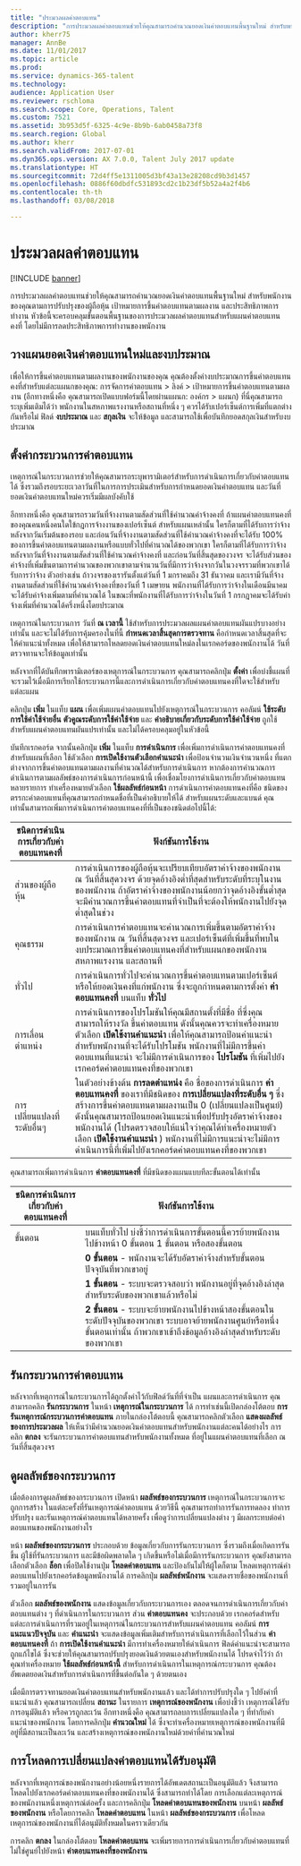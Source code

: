 ```yaml
---
title: "ประมวลผลค่าตอบแทน"
description: "การประมวลผลค่าตอบแทนช่วยให้คุณสามารถคำนวณยอดเงินค่าตอบแทนพื้นฐานใหม่ สำหรับพนักงานของคุณตามการปรับปรุงของผู้ถือหุ้น เป้าหมายการขึ้นค่าตอบแทนตามผลงาน และประสิทธิภาพการทำงาน"
author: kherr75
manager: AnnBe
ms.date: 11/01/2017
ms.topic: article
ms.prod: 
ms.service: dynamics-365-talent
ms.technology: 
audience: Application User
ms.reviewer: rschloma
ms.search.scope: Core, Operations, Talent
ms.custom: 7521
ms.assetid: 3b953d5f-6325-4c9e-8b9b-6ab0458a73f8
ms.search.region: Global
ms.author: kherr
ms.search.validFrom: 2017-07-01
ms.dyn365.ops.version: AX 7.0.0, Talent July 2017 update
ms.translationtype: HT
ms.sourcegitcommit: 72d4ff5e1311005d3bf43a13e28208cd9b3d1457
ms.openlocfilehash: 0886f60dbdfc531893cd2c1b23df5b52a4a2f4b6
ms.contentlocale: th-th
ms.lasthandoff: 03/08/2018

---
```


# <a name="process-compensation"></a>ประมวลผลค่าตอบแทน

[!INCLUDE [banner](includes/banner.md)]

การประมวลผลค่าตอบแทนช่วยให้คุณสามารถคำนวณยอดเงินค่าตอบแทนพื้นฐานใหม่ สำหรับพนักงานของคุณตามการปรับปรุงของผู้ถือหุ้น เป้าหมายการขึ้นค่าตอบแทนตามผลงาน และประสิทธิภาพการทำงาน หัวข้อนี้จะครอบคลุมขั้นตอนพื้นฐานของการประมวลผลค่าตอบแทนสำหรับแผนค่าตอบแทนคงที่ โดยไม่มีการลดประสิทธิภาพการทำงานของพนักงาน

## <a name="plan-the-new-compensation-amounts-and-budgets"></a>วางแผนยอดเงินค่าตอบแทนใหม่และงบประมาณ
เพื่อให้การขึ้นค่าตอบแทนตามผลงานของพนักงานของคุณ คุณต้องตั้งค่างบประมาณการขึ้นค่าตอบแทนคงที่สำหรับแต่ละแผนกของคุณ: การจัดการค่าตอบแทน > ลิงค์ > เป้าหมายการขึ้นค่าตอบแทนตามผลงาน (อีกทางหนึ่งคือ คุณสามารถเปิดแบบฟอร์มนี้โดยผ่านแผนก: องค์กร > แผนก) ที่นี่คุณสามารถระบุเพิ่มเติมได้ว่า พนักงานในสหภาพแรงงานหรือสถานที่หนึ่ง ๆ ควรได้รับเปอร์เซ็นต์การเพิ่มที่แตกต่างกันหรือไม่ ฟิลด์ **งบประมาณ** และ **สกุลเงิน** จะให้ข้อมูล และสามารถใช้เพื่อบันทึกยอดสกุลเงินสำหรับงบประมาณ

## <a name="set-up-the-compensation-process"></a>ตั้งค่ากระบวนการค่าตอบแทน
เหตุการณ์ในกระบวนการช่วยให้คุณสามารถระบุพารามิเตอร์สำหรับการดำเนินการเกี่ยวกับค่าตอบแทนได้ ซึ่งรวมถึงรอบระยะเวลาวันที่ในการการประเมินสำหรับการกำหนดยอดเงินค่าตอบแทน และวันที่ยอดเงินค่าตอบแทนใหม่ควรเริ่มมีผลบังคับใช้

อีกทางหนึ่งคือ คุณสามารถรวมวันที่จ้างงานตามสัดส่วนที่ใช้คำนวณค่าจ้างคงที่ ถ้าแผนค่าตอบแทนคงที่ของคุณคนหนึ่งคนใดใข้กฎการจ้างงานของเปอร์เซ็นต์ สำหรับแผนเหล่านั้น ใครก็ตามที่ได้รับการว่าจ้างหลังจากวันเริ่มต้นของรอบ และก่อนวันที่จ้างงานตามสัดส่วนที่ใช้คำนวณค่าจ้างคงที่จะได้รับ 100% ของการขึ้นค่าตอบแทนตามผลงานหรือแบบทั่วไปที่คำนวณได้ของพวกเขา ใครก็ตามที่ได้รับการว่าจ้างหลังจากวันที่จ้างงานตามสัดส่วนที่ใช้คำนวณค่าจ้างคงที่ และก่อนวันที่สิ้นสุดของวงจร จะได้รับส่วนของค่าจ้างที่เพิ่มขึ้นตามการคำนวณของพวกเขาตามจำนวนวันที่มีการว่าจ้างจากวันในวงจรรวมที่พวกเขาได้รับการว่าจ้าง ตัวอย่างเช่น ถ้าวงจรของเรารันตั้งแต่วันที่ 1 มกราคมถึง 31 ธันวาคม และเรามีวันที่จ้างงานตามสัดส่วนที่ใช้คำนวณค่าจ้างคงที่ของวันที่ 1 เมษายน พนักงานที่ได้รับการว่าจ้างในเดือนมีนาคมจะได้รับค่าจ้างเพิ่มตามที่คำนวณได้ ในขณะที่พนักงานที่ได้รับการว่าจ้างในวันที่ 1 กรกฎาคมจะได้รับค่าจ้างเพิ่มที่คำนวณได้ครึ่งหนึ่งโดยประมาณ

เหตุการณ์ในกระบวนการ วันที่ **ณ เวลานี้** ใช้สำหรับการประมวลผลแผนค่าตอบแทนผันแปรบางอย่างเท่านั้น และจะไม่ได้รับการคุ้มครองในที่นี้ **กำหนดเวลาสิ้นสุดการตรวจทาน** คือกำหนดเวลาสิ้นสุดที่จะให้คำแนะนำทั้งหมด เพื่อให้สามารถโหลดยอดเงินค่าตอบแทนใหม่ลงในเรกคอร์ดของพนักงานได้ วันที่ตรวจทานจะให้ข้อมูลเท่านั้น

หลังจากที่ได้บันทึกพารามิเตอร์ของเหตุการณ์ในกระบวนการ คุณสามารถคลิกปุ่ม **ตั้งค่า** เพื่อบ่งชี้แผนที่จะรวมไว้เมื่อมีการเรียกใช้กระบวนการนี้และการดำเนินการเกี่ยวกับค่าตอบแทนคงที่ใดจะใช้สำหรับแต่ละแผน

คลิกปุ่ม **เพิ่ม** ในแท็บ **แผน** เพื่อเพิ่มแผนค่าตอบแทนไปยังเหตุการณ์ในกระบวนการ คอลัมน์ **ใช้ระดับการใช้ค่าใช้จ่ายอื่น** **ตัวคูณระดับการใช้ค่าใช้จ่าย** และ **คำอธิบายเกี่ยวกับระดับการใช้ค่าใช้จ่าย** ถูกใช้สำหรับแผนค่าตอบแทนผันแปรเท่านั้น และไม่ได้ครอบคลุมอยู่ในหัวข้อนี้

บันทึกเรกคอร์ด จากนั้นคลิกปุ่ม **เพิ่ม** ในแท็บ **การดำเนินการ** เพื่อเพิ่มการดำเนินการค่าตอบแทนคงที่สำหรับแผนที่เลือก ใช้ตัวเลือก **การเปิดใช้งานตัวเลือกคำแนะนำ** เพื่อป้อนจำนวนเงินจำนวนหนึ่ง ที่แตกต่างจากการขึ้นค่าตอบแทนตามผลงานที่คำนวณได้สำหรับการดำเนินการ หากต้องการคำนวณการดำเนินการตามผลลัพธ์ของการดำเนินการก่อนหน้านี้ เพื่อเชื่อมโยงการดำเนินการเกี่ยวกับค่าตอบแทนหลายรายการ ทำเครื่องหมายตัวเลือก **ใช้ผลลัพธ์ก่อนหน้า** การดำเนินการค่าตอบแทนคงที่คือ ชนิดของตรรกะค่าตอบแทนที่คุณสามารถกำหนดชื่อที่เป็นคำอธิบายให้ได้ สำหรับแผนระดับและแบนด์ คุณเท่านั้นสามารถเพิ่มการดำเนินการค่าตอบแทนคงที่ที่เป็นของชนิดต่อไปนี้ได้:

| ชนิดการดำเนินการเกี่ยวกับค่าตอบแทนคงที่ | ฟังก์ชันการใช้งาน                                                                                                                                                                                                                                                                                                                                                                                                    |
|-------------------------------|------------------------------------------------------------------------------------------------------------------------------------------------------------------------------------------------------------------------------------------------------------------------------------------------------------------------------------------------------------------------------------------------------------------|
| ส่วนของผู้ถือหุ้น                        | การดำเนินการของผู้ถือหุ้นจะเปรียบเทียบอัตราค่าจ้างของพนักงาน ณ วันที่สิ้นสุดวงจร ด้วยจุดอ้างอิงต่ำที่สุดสำหรับระดับที่ระบุในงานของพนักงาน ถ้าอัตราค่าจ้างของพนักงานน้อยกว่าจุดอ้างอิงขั้นต่ำสุด จะมีคำนวณการขึ้นค่าตอบแทนที่จำเป็นที่จะต้องให้พนักงานไปยังจุดต่ำสุดในช่วง                                                                                |
| คุณธรรม                         | การดำเนินการค่าตอบแทนจะคำนวณการเพิ่มขึ้นตามอัตราค่าจ้างของพนักงาน ณ วันที่สิ้นสุดวงจร และเปอร์เซ็นต์ที่เพิ่มขึ้นที่พบในงบประมาณการขึ้นค่าตอบแทนคงที่สำหรับแผนกของพนักงาน สหภาพแรงงาน และสถานที่                                                                                                                                                                                         |
| ทั่วไป                       | การดำเนินการทั่วไปจะคำนวณการขึ้นค่าตอบแทนตามเปอร์เซ็นต์ หรือให้ยอดเงินคงที่แก่พนักงาน ซึ่งจะถูกกำหนดตามการตั้งค่า **ค่าตอบแทนคงที่** บนแท็บ **ทั่วไป**                                                                                                                                                                                                                        |
| การเลื่อนตำแหน่ง                     | การดำเนินการของโปรโมชันให้คุณมีสถานตั้งที่มีชื่อ ที่ซึ่งคุณสามารถให้รางวัล ขึ้นค่าตอบแทน ดังนั้นคุณควรจะทำเครื่องหมายตัวเลือก **เปิดใช้งานคำแนะนำ** เพื่อให้คุณสามารถป้อนคำแนะนำสำหรับพนักงานที่จะได้รับโปรโมชัน  พนักงานที่ไม่มีการขึ้นค่าตอบแทนที่แนะนำ จะไม่มีการดำเนินการของ **โปรโมชัน** ที่เพิ่มไปยังเรกคอร์ดค่าตอบแทนคงที่ของพวกเขา                                                                       |
| การเปลี่ยนแปลงที่ระดับอื่นๆ            | ในตัวอย่างข้างต้น **การลดตำแหน่ง** คือ ชื่อของการดำเนินการ **ค่าตอบแทนคงที่** ของเราที่มีชนิดของ **การเปลี่ยนแปลงที่ระดับอื่น ๆ** ซึ่งสร้างการขึ้นค่าตอบแทนตามผลงานเป็น 0 (เปลี่ยนแปลงเป็นศูนย์) ดังนั้นคุณสามารถป้อนยอดเงินแนะนำเพื่อปรับปรุงอัตราค่าจ้างของพนักงานได้ (โปรดตรวจสอบให้แน่ใจว่าคุณได้ทำเครื่องหมายตัวเลือก **เปิดใช้งานคำแนะนำ** ) พนักงานที่ไม่มีการแนะนำจะไม่มีการดำเนินการนี้ที่เพิ่มไปยังเรกคอร์ดค่าตอบแทนคงที่ของพวกเขา |

คุณสามารถเพิ่มการดำเนินการ **ค่าตอบแทนคงที่** ที่มีชนิดของแผนแบบทีละขั้นตอนได้เท่านั้น

| ชนิดการดำเนินการเกี่ยวกับค่าตอบแทนคงที่ | ฟังก์ชันการใช้งาน                                                                                                                                                                                           |
|--------------------------------|---------------------------------------------------------------------------------------------------------------------------------------------------------------------------------------------------------|
| ขั้นตอน                           | บนแท็บทั่วไป บ่งชี้ว่าการดำเนินการขั้นตอนนี้ควรย้ายพนักงานไปข้างหน้า 0 ขั้นตอน 1 ขั้นตอน หรือสองขั้นตอน                                                                                  |
|                                | **0 ขั้นตอน** - พนักงานจะได้รับอัตราค่าจ้างสำหรับขั้นตอนปัจจุบันที่พวกเขาอยู่                                                                                                                      |
|                                | **1 ขั้นตอน** - ระบบจะตรวจสอบว่า พนักงานอยู่ที่จุดอ้างอิงล่าสุดสำหรับระดับของพวกเขาแล้วหรือไม่                                                                                             |
|                                | **2 ขั้นตอน** - ระบบจะย้ายพนักงานไปข้างหน้าสองขั้นตอนในระดับปัจจุบันของพวกเขา ระบบอาจย้ายพนักงานศูนย์หรือหนึ่งขั้นตอนเท่านั้น ถ้าพวกเขาเข้าถึงข้อมูลอ้างอิงล่าสุดสำหรับระดับของพวกเขา |

## <a name="run-the-compensation-process"></a>รันกระบวนการค่าตอบแทน
หลังจากที่เหตุการณ์ในกระบวนการได้ถูกตั้งค่าไว้กับฟิลด์วันที่ที่จำเป็น แผนและการดำเนินการ คุณสามารถคลิก **รันกระบวนการ** ในหน้า **เหตุการณ์ในกระบวนการ** ได้ การทำเช่นนี้เปิดกล่องโต้ตอบ **การรันเหตุการณ์กระบวนการค่าตอบแทน** ภายในกล่องโต้ตอบนี้ คุณสามารถคลิกตัวเลือก **แสดงผลลัพธ์ของการประมวลผล** ให้เห็นว่ามีคำนวณยอดเงินค่าตอบแทนสำหรับพนักงานแต่ละคนได้อย่างไร การคลิก **ตกลง** จะรันกระบวนการค่าตอบแทนสำหรับพนักงานทั้งหมด ที่อยู่ในแผนค่าตอบแทนที่เลือก ณ วันที่สิ้นสุดวงจร

## <a name="view-the-process-results"></a>ดูผลลัพธ์ของกระบวนการ
เมื่อต้องการดูผลลัพธ์ของกระบวนการ เปิดหน้า **ผลลัพธ์ของกระบวนการ** เหตุการณ์ในกระบวนการจะถูกการสร้าง ในแต่ละครั้งที่รันเหตุการณ์ค่าตอบแทน ด้วยวิธีนี้ คุณสามารถทำการรันการทดลอง ทำการปรับปรุง และรันเหตุการณ์ค่าตอบแทนได้หลายครั้ง เพื่อดูว่าการเปลี่ยนแปลงต่าง ๆ มีผลกระทบต่อค่าตอบแทนของพนักงานอย่างไร

หน้า **ผลลัพธ์ของกระบวนการ** ประกอบด้วย ข้อมูลเกี่ยวกับการรันกระบวนการ ซึ่งรวมถึงเมื่อเกิดการรันขึ้น ผู้ใช้ที่รันกระบวนการ และมีข้อผิดพลาดใด ๆ เกิดขึ้นหรือไม่เมื่อมีการรันกระบวนการ คุณยังสามารถเลือกตัวเลือก **ล็อก** เพื่อปิดใช้งานปุ่ม **โหลดค่าตอบแทน** และป้องกันไม่ให้ผู้ใดก็ตาม โหลดเหตุการณ์ค่าตอบแทนไปยังเรกคอร์ดข้อมูลพนักงานได้ การคลิกปุ่ม **ผลลัพธ์พนักงาน** จะแสดงรายชื่อของพนักงานที่รวมอยู่ในการรัน

ตัวเลือก **ผลลัพธ์ของพนักงาน** แสดงข้อมูลเกี่ยวกับกระบวนการเอง ตลอดจนการดำเนินการเกี่ยวกับค่าตอบแทนต่าง ๆ ที่ดำเนินการในกระบวนการ ส่วน **ค่าตอบแทนคง** จะประกอบด้วย เรกคอร์ดสำหรับแต่ละการดำเนินการที่รวมอยู่ในเหตุการณ์ในกระบวนการสำหรับแผนค่าตอบแทน คอลัมน์ **การแนะแนวปัจจุบัน** และ **คำแนะนำ** จะแสดงข้อมูลเพิ่มเติมสำหรับการดำเนินการที่เลือกไว้ในส่วน **ค่าตอบแทนคงที่** ถ้า **การเปิดใช้งานคำแนะนำ** มีการทำเครื่องหมายให้ดำเนินการ ฟิลด์คำแนะนำจะสามารถถูกแก้ไขได้ ซึ่งจะช่วยให้คุณสามารถปรับปรุงยอดเงินด้วยตนเองสำหรับพนักงานได้ โปรดจำไว้ว่า ถ้าคุณทำเครื่องหมาย **ใช้ผลลัพธ์ก่อนหน้านี้** สำหรับการดำเนินการในเหตุการณ์กระบวนการ คุณต้องอัพเดตยอดเงินสำหรับการดำเนินการที่ขึ้นต่อกันใด ๆ ด้วยตนเอง

เมื่อมีการตรวจทานยอดเงินค่าตอบแทนสำหรับพนักงานแล้ว และได้ทำการปรับปรุงใด ๆ ไปยังค่าที่แนะนำแล้ว คุณสามารถเปลี่ยน **สถานะ** ในรายการ **เหตุการณ์ของพนักงาน** เพื่อบ่งชี้ว่า เหตุการณ์ได้รับการอนุมัติแล้ว หรือควรถูกละเว้น อีกทางหนึ่งคือ คุณสามารถลบการเปลี่ยนแปลงใด ๆ ที่ทำกับคำแนะนำของพนักงาน โดยการคลิกปุ่ม **คำนวณใหม่** ได้ ซึ่งจะทำเครื่องหมายเหตุการณ์ของพนักงานที่มีอยู่ที่มีสถานะเป็นละเว้น และสร้างเหตุการณ์ของพนักงานใหม่ด้วยค่าที่คำนวณใหม่

## <a name="loading-approved-compensation-changes"></a>การโหลดการเปลี่ยนแปลงค่าตอบแทนได้รับอนุมัติ
หลังจากที่เหตุการณ์ของพนักงานอย่างน้อยหนึ่งรายการได้อัพเดตสถานะเป็นอนุมัติแล้ว จึงสามารถโหลดไปยังเรกคอร์ดค่าตอบแทนคงที่ของพนักงานได้ ซึ่งสามารถทำได้โดย การเลือกแต่ละเหตุการณ์ของพนักงานหนึ่งเหตุการณ์ต่อครั้ง และการคลิกปุ่ม **โหลดค่าตอบแทนของพนักงาน** บนหน้า **ผลลัพธ์ของพนักงาน** หรือโดยการคลิก **โหลดค่าตอบแทน** ในหน้า **ผลลัพธ์ของกระบวนการ** เพื่อโหลดเหตุการณ์ของพนักงานที่ได้อนุมัติทั้งหมดในคราวเดียวกัน

การคลิก **ตกลง** ในกล่องโต้ตอบ **โหลดค่าตอบแทน** จะเพิ่มรายการการดำเนินการเกี่ยวกับค่าตอบแทนที่ไม่ใช่ศูนย์ไปยังหน้า **ค่าตอบแทนคงที่ของพนักงาน**

